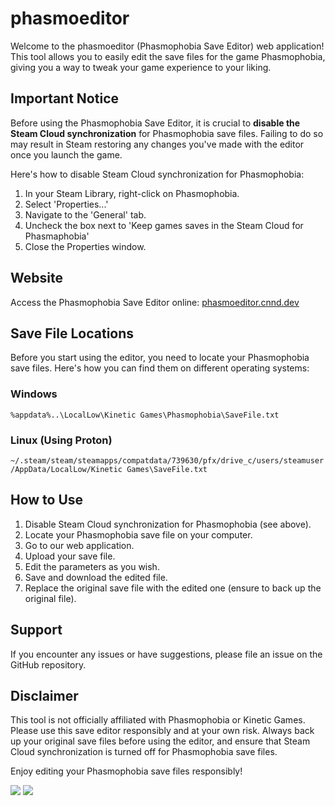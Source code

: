 # phasmoeditor

Welcome to the phasmoeditor (Phasmophobia Save Editor) web application! This tool allows you to easily edit the save files for the game Phasmophobia, giving you a way to tweak your game experience to your liking.

## Important Notice
Before using the Phasmophobia Save Editor, it is crucial to **disable the Steam Cloud synchronization** for Phasmophobia save files. Failing to do so may result in Steam restoring any changes you've made with the editor once you launch the game.

Here's how to disable Steam Cloud synchronization for Phasmophobia:

1. In your Steam Library, right-click on Phasmophobia.
2. Select 'Properties...'
3. Navigate to the 'General' tab.
4. Uncheck the box next to 'Keep games saves in the Steam Cloud for Phasmaphobia'
5. Close the Properties window.

## Website
Access the Phasmophobia Save Editor online: [phasmoeditor.cnnd.dev](https://phasmoeditor.cnnd.dev/)

## Save File Locations
Before you start using the editor, you need to locate your Phasmophobia save files. Here's how you can find them on different operating systems:

### Windows
```%appdata%..\LocalLow\Kinetic Games\Phasmophobia\SaveFile.txt```

### Linux (Using Proton)
```~/.steam/steam/steamapps/compatdata/739630/pfx/drive_c/users/steamuser/AppData/LocalLow/Kinetic Games\SaveFile.txt```

## How to Use
1. Disable Steam Cloud synchronization for Phasmophobia (see above).
2. Locate your Phasmophobia save file on your computer.
3. Go to our web application.
4. Upload your save file.
5. Edit the parameters as you wish.
6. Save and download the edited file.
7. Replace the original save file with the edited one (ensure to back up the original file).
## Support
If you encounter any issues or have suggestions, please file an issue on the GitHub repository.

## Disclaimer
This tool is not officially affiliated with Phasmophobia or Kinetic Games. Please use this save editor responsibly and at your own risk. Always back up your original save files before using the editor, and ensure that Steam Cloud synchronization is turned off for Phasmophobia save files.

Enjoy editing your Phasmophobia save files responsibly!

![](Screenshot_3.png)
![](Screenshot_4.png)
